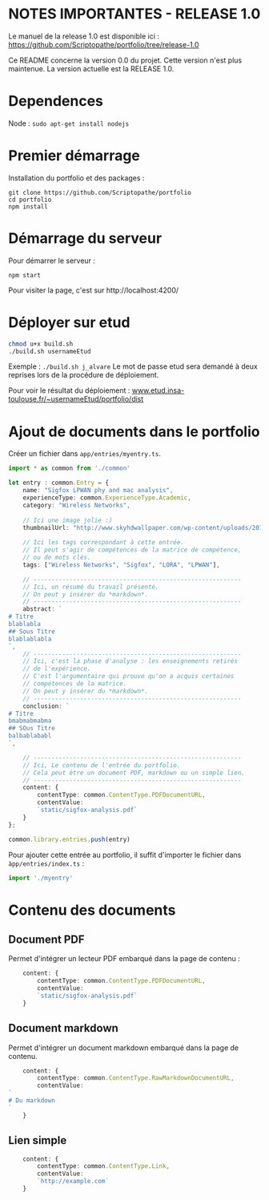 # NOTES IMPORTANTES - RELEASE 1.0
Le manuel de la release 1.0 est disponible ici : https://github.com/Scriptopathe/portfolio/tree/release-1.0 

Ce README concerne la version 0.0 du projet. Cette version n'est plus maintenue.
La version actuelle est la RELEASE 1.0. 

# Dependences
Node :              ```sudo apt-get install nodejs``` 

# Premier démarrage
Installation du portfolio et des packages :
```
git clone https://github.com/Scriptopathe/portfolio
cd portfolio
npm install
```

# Démarrage du serveur
Pour démarrer le serveur :
```
npm start
```

Pour visiter la page, c'est sur http://localhost:4200/

# Déployer sur etud

```bash
chmod u+x build.sh 
./build.sh usernameEtud
```

Exemple : ```./build.sh j_alvare```
Le mot de passe etud sera demandé à deux reprises lors de la procédure de déploiement.

Pour voir le résultat du déploiement :
www.etud.insa-toulouse.fr/~usernameEtud/portfolio/dist

# Ajout de documents dans le portfolio
Créer un fichier dans ```app/entries/myentry.ts```.

```typescript
import * as common from './common'

let entry : common.Entry = {
    name: "Sigfox LPWAN phy and mac analysis",
    experienceType: common.ExperienceType.Academic,
    category: "Wireless Networks",
    
    // Ici une image jolie :)
    thumbnailUrl: "http://www.skyhdwallpaper.com/wp-content/uploads/2014/12/Wireless-Network.jpg",
    
    // Ici les tags correspondant à cette entrée.
    // Il peut s'agir de compétences de la matrice de compétence,
    // ou de mots clés.
    tags: ["Wireless Networks", "Sigfox", "LORA", "LPWAN"],

    // ----------------------------------------------------------
    // Ici, un résumé du travail présenté.
    // On peut y insérer du *markdown*. 
    // ----------------------------------------------------------
    abstract: `
# Titre
blablabla
## Sous Titre
blablablabla
`,
    // ----------------------------------------------------------
    // Ici, c'est la phase d'analyse : les enseignements retirés
    // de l'expérience. 
    // C'est l'argumentaire qui prouve qu'on a acquis certaines 
    // compétences de la matrice.
    // On peut y insérer du *markdown*.
    // ----------------------------------------------------------
    conclusion: `
# Titre
bmabmabmabma
## SOus Titre
balbablababl
`,

    // ----------------------------------------------------------
    // Ici, Le contenu de l'entrée du portfolio. 
    // Cela peut être un document PDF, markdown ou un simple lien.
    // ----------------------------------------------------------
    content: {
        contentType: common.ContentType.PDFDocumentURL,
        contentValue: 
        `static/sigfox-analysis.pdf`
    }
};

common.library.entries.push(entry)
```

Pour ajouter cette entrée au portfolio, il suffit d'importer le fichier 
dans ```àpp/entries/index.ts``` :

```typescript
import './myentry'
```

# Contenu des documents
## Document PDF
Permet d'intégrer un lecteur PDF embarqué dans la page de contenu :
```typescript
    content: {
        contentType: common.ContentType.PDFDocumentURL,
        contentValue: 
        `static/sigfox-analysis.pdf`
    }
```

## Document markdown
Permet d'intégrer un document markdown embarqué dans la page de contenu.

```typescript
    content: {
        contentType: common.ContentType.RawMarkdownDocumentURL,
        contentValue: 
`
# Du markdown 
`
    }
```

## Lien simple
```typescript
    content: {
        contentType: common.ContentType.Link,
        contentValue: 
        `http://example.com`
    }
```
